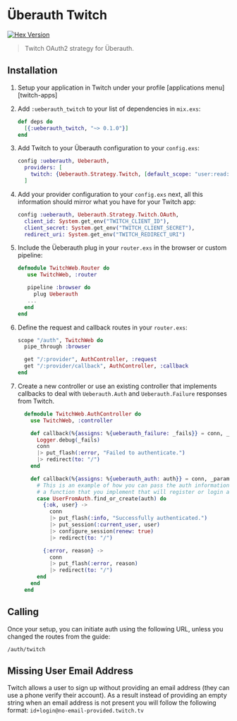 # Überauth Twitch

[![Hex Version](https://img.shields.io/hexpm/v/ueberauth_twitch.svg)](https://hex.pm/packages/ueberauth_twitch)

> Twitch OAuth2 strategy for Überauth.

## Installation

1. Setup your application in Twitch under your profile [applications menu][twitch-apps]

1. Add `:ueberauth_twitch` to your list of dependencies in `mix.exs`:

    ```elixir
    def deps do
      [{:ueberauth_twitch, "~> 0.1.0"}]
    end
    ```

1. Add Twitch to your Überauth configuration to your `config.exs`:

    ```elixir
    config :ueberauth, Ueberauth,
      providers: [
        twitch: {Ueberauth.Strategy.Twitch, [default_scope: "user:read:email"]}
      ]
    ```

1.  Add your provider configuration to your `config.exs` next, all this information should mirror what you have for your
    Twitch app:

    ```elixir
    config :ueberauth, Ueberauth.Strategy.Twitch.OAuth,
      client_id: System.get_env("TWITCH_CLIENT_ID"),
      client_secret: System.get_env("TWITCH_CLIENT_SECRET"),
      redirect_uri: System.get_env("TWITCH_REDIRECT_URI")
    ```

1.  Include the Üeberauth plug in your `router.exs` in the browser or custom pipeline:

    ```elixir
    defmodule TwitchWeb.Router do
       use TwitchWeb, :router

       pipeline :browser do
         plug Ueberauth
       ...
      end
    end
    ```

1.  Define the request and callback routes in your `router.exs`:

    ```elixir
    scope "/auth", TwitchWeb do
      pipe_through :browser

      get "/:provider", AuthController, :request
      get "/:provider/callback", AuthController, :callback
    end
    ```

1. Create a new controller or use an existing controller that implements callbacks to deal with `Ueberauth.Auth` and `Ueberauth.Failure` responses from Twitch.

    ```elixir
      defmodule TwitchWeb.AuthController do
        use TwitchWeb, :controller

        def callback(%{assigns: %{ueberauth_failure: _fails}} = conn, _params) do
          Logger.debug(_fails)
          conn
          |> put_flash(:error, "Failed to authenticate.")
          |> redirect(to: "/")
        end

        def callback(%{assigns: %{ueberauth_auth: auth}} = conn, _params) do
          # This is an example of how you can pass the auth information to
          # a function that you implement that will register or login a user
          case UserFromAuth.find_or_create(auth) do
            {:ok, user} ->
              conn
              |> put_flash(:info, "Successfully authenticated.")
              |> put_session(:current_user, user)
              |> configure_session(renew: true)
              |> redirect(to: "/")

            {:error, reason} ->
              conn
              |> put_flash(:error, reason)
              |> redirect(to: "/")
          end
        end
      end
    ```

## Calling

Once your setup, you can initiate auth using the following URL, unless you changed the routes from the guide:

    /auth/twitch

## Missing User Email Address

Twitch allows a user to sign up without providing an email address (they can use a phone verify their account). As a result instead of providing an empty string when an email address is not present you will follow the following format: `id+login@no-email-provided.twitch.tv`

<!-- ## Documentation

The docs can be found at [ueberauth_twitch][package-docs] on [Hex Docs][hex-docs].

[hex-docs]: https://hexdocs.pm
[package-docs]: https://hexdocs.pm/ueberauth_twitch -->
